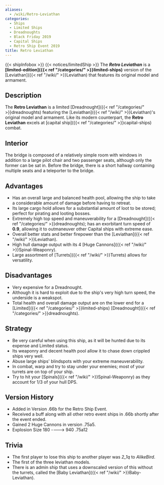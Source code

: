 ```yaml
---
aliases:
  - /wiki/Retro-Leviathan
categories:
  - Ships
  - Limited Ships
  - Dreadnoughts
  - Black Friday 2019
  - Capital Ships
  - Retro Ship Event 2019
title: Retro Leviathan
---
```


{{< shipInfobox >}} {{< notices/limitedShip >}} The **_Retro Leviathan_** is a **[limited-edition]({{< ref "/categories/" >}}limited-ships)** version of the [Leviathan]({{< ref "/wiki/" >}}Leviathan) that features its original model and armament.

## Description

The **Retro Leviathan** is a limited [Dreadnought]({{< ref "/categories/" >}}dreadnoughts) featuring the [Leviathan]({{< ref "/wiki/" >}}Leviathan)'s original model and armament. Like its modern counterpart, the **Retro Leviathan** excels at [capital ship]({{< ref "/categories/" >}}capital-ships) combat.

## Interior

The bridge is composed of a relatively simple room with windows in addition to a large pilot chair and two passenger seats, although only the former can be sat in. Before the bridge, there is a short hallway containing multiple seats and a teleporter to the bridge.

## Advantages

- Has an overall large and balanced health pool, allowing the ship to take a considerable amount of damage before having to retreat.
- Its large cargo hold allows for a substantial amount of loot to be stored; perfect for pirating and looting bosses.
- Extremely high top speed and maneuverability for a [Dreadnought]({{< ref "/categories/" >}}dreadnoughts); has an exorbitant turn speed of **0.9**, allowing it to outmaneuver other Capital ships with extreme ease.
- Overall better stats and better firepower than the [Leviathan]({{< ref "/wiki/" >}}Leviathan).
- High hull damage output with its 4 [Huge Cannons]({{< ref "/wiki/" >}}Spinal-Weaponry).
- Large assortment of [Turrets]({{< ref "/wiki/" >}}Turrets) allows for versatility.

## Disadvantages

- Very expensive for a Dreadnought.
- Although it is hard to exploit due to the ship's very high turn speed, the underside is a weakspot.
- Total health and overall damage output are on the lower end for a [Limited]({{< ref "/categories/" >}}limited-ships) [Dreadnought]({{< ref "/categories/" >}}dreadnoughts).

## Strategy

- Be very careful when using this ship, as it will be hunted due to its expense and Limited status.
- Its weaponry and decent health pool allow it to chase down crippled ships very well.
- Abuse large ships' blindspots with your extreme maneuverability.
- In combat, warp and try to stay under your enemies; most of your turrets are on top of your ship.
- Try to hit your [Spinals]({{< ref "/wiki/" >}}Spinal-Weaponry) as they account for 1/3 of your hull DPS.

## Version History

- Added in Version .66b for the Retro Ship Event.
- Received a buff along with all other retro event ships in .66b shortly after the event ended.
- Gained 2 Huge Cannons in version .75a5.
- Explosion Size 180 ----> 940 .75a12

## Trivia

- The first player to lose this ship to another player was _2_1q_ to _AlikeBird_.
- The first of the three leviathan models.
- There is an admin ship that uses a downscaled version of this without the turrets, called the [Baby Leviathan]({{< ref "/wiki/" >}}Baby-Leviathan).
